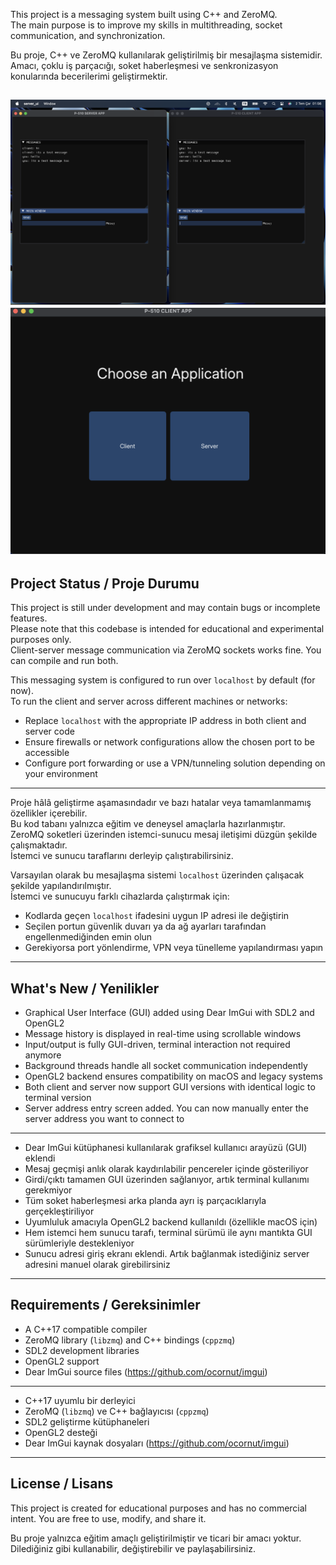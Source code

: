 This project is a messaging system built using C++ and ZeroMQ.  
The main purpose is to improve my skills in multithreading, socket communication, and synchronization.

Bu proje, C++ ve ZeroMQ kullanılarak geliştirilmiş bir mesajlaşma sistemidir.  
Amacı, çoklu iş parçacığı, soket haberleşmesi ve senkronizasyon konularında becerilerimi geliştirmektir.


![P-510 Messaging App Screenshot](assets/screenshot.png) 
![P-510 Messaging App Screenshot1](assets/screenshot1.png)
---

## Project Status / Proje Durumu

This project is still under development and may contain bugs or incomplete features.  
Please note that this codebase is intended for educational and experimental purposes only.  
Client-server message communication via ZeroMQ sockets works fine. You can compile and run both.

This messaging system is configured to run over `localhost` by default (for now).  
To run the client and server across different machines or networks:

- Replace `localhost` with the appropriate IP address in both client and server code  
- Ensure firewalls or network configurations allow the chosen port to be accessible  
- Configure port forwarding or use a VPN/tunneling solution depending on your environment

---

Proje hâlâ geliştirme aşamasındadır ve bazı hatalar veya tamamlanmamış özellikler içerebilir.  
Bu kod tabanı yalnızca eğitim ve deneysel amaçlarla hazırlanmıştır.  
ZeroMQ soketleri üzerinden istemci-sunucu mesaj iletişimi düzgün şekilde çalışmaktadır.  
İstemci ve sunucu taraflarını derleyip çalıştırabilirsiniz.

Varsayılan olarak bu mesajlaşma sistemi `localhost` üzerinden çalışacak şekilde yapılandırılmıştır.  
İstemci ve sunucuyu farklı cihazlarda çalıştırmak için:

- Kodlarda geçen `localhost` ifadesini uygun IP adresi ile değiştirin  
- Seçilen portun güvenlik duvarı ya da ağ ayarları tarafından engellenmediğinden emin olun  
- Gerekiyorsa port yönlendirme, VPN veya tünelleme yapılandırması yapın

---

## What's New / Yenilikler

- Graphical User Interface (GUI) added using Dear ImGui with SDL2 and OpenGL2  
- Message history is displayed in real-time using scrollable windows  
- Input/output is fully GUI-driven, terminal interaction not required anymore
- Background threads handle all socket communication independently  
- OpenGL2 backend ensures compatibility on macOS and legacy systems  
- Both client and server now support GUI versions with identical logic to terminal version
- Server address entry screen added. You can now manually enter the server address you want to connect to

---

- Dear ImGui kütüphanesi kullanılarak grafiksel kullanıcı arayüzü (GUI) eklendi  
- Mesaj geçmişi anlık olarak kaydırılabilir pencereler içinde gösteriliyor  
- Girdi/çıktı tamamen GUI üzerinden sağlanıyor, artık terminal kullanımı gerekmiyor  
- Tüm soket haberleşmesi arka planda ayrı iş parçacıklarıyla gerçekleştiriliyor  
- Uyumluluk amacıyla OpenGL2 backend kullanıldı (özellikle macOS için)  
- Hem istemci hem sunucu tarafı, terminal sürümü ile aynı mantıkta GUI sürümleriyle destekleniyor
- Sunucu adresi giriş ekranı eklendi. Artık bağlanmak istediğiniz server adresini manuel olarak girebilirsiniz

---

## Requirements / Gereksinimler

- A C++17 compatible compiler  
- ZeroMQ library (`libzmq`) and C++ bindings (`cppzmq`)  
- SDL2 development libraries  
- OpenGL2 support   
- Dear ImGui source files (https://github.com/ocornut/imgui)

---

- C++17 uyumlu bir derleyici  
- ZeroMQ (`libzmq`) ve C++ bağlayıcısı (`cppzmq`)  
- SDL2 geliştirme kütüphaneleri  
- OpenGL2 desteği 
- Dear ImGui kaynak dosyaları (https://github.com/ocornut/imgui)

---

## License / Lisans

This project is created for educational purposes and has no commercial intent.
You are free to use, modify, and share it.

Bu proje yalnızca eğitim amaçlı geliştirilmiştir ve ticari bir amacı yoktur.
Dilediğiniz gibi kullanabilir, değiştirebilir ve paylaşabilirsiniz.
